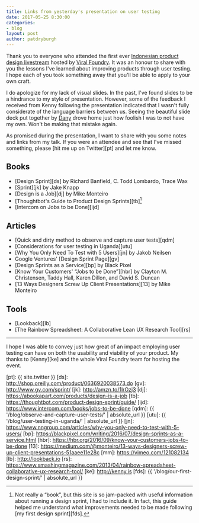 ```yaml
---
title: Links from yesterday's presentation on user testing
date: 2017-05-25 8:30:00
categories:
- blog
layout: post
author: patdryburgh
---
```


Thank you to everyone who attended the first ever [Indonesian product design livestream][ipd] hosted by [Viral Foundry][vf]. It was an honour to share with you the lessons I've learned about improving products through user testing. I hope each of you took something away that you'll be able to apply to your own craft.

I do apologize for my lack of visual slides. In the past, I've found slides to be a hindrance to my style of presentation. However, some of the feedback I received from Kenny following the presentation indicated that I wasn't fully considerate of the language barriers between us. Seeing the beautiful slide deck put together by [Dany][dr] drove home just how foolish I was to not have my own. Won't be making that mistake again.

As promised during the presentation, I want to share with you some notes and links from my talk. If you were an attendee and see that I've missed something, please [hit me up on Twitter][pt] and let me know.


## Books

- [Design Sprint][ds] by Richard Banfield, C. Todd Lombardo, Trace Wax
- [Sprint][jk] by Jake Knapp
- [Design is a Job][dj] by Mike Monteiro
- [Thoughtbot's Guide to Product Design Sprints][tb][^1]
- [Intercom on Jobs to be Done][ijd]

## Articles

- [Quick and dirty method to observe and capture user tests][qdm]
- [Considerations for user testing in Uganda][utu]
- [Why You Only Need To Test with 5 Users][jn] by Jakob Neilsen
- Google Ventures' [Design Sprint Page][gv]
- [Design Sprints as a Service][bp] by Black Pixel
- [Know Your Customers' “Jobs to be Done”][hbr] by Clayton M. Christensen, Taddy Hall, Karen Dillon, and David S. Duncan
- [13 Ways Designers Screw Up Client Presentations][13] by Mike Monteiro

## Tools

- [Lookback][lb]
- [The Rainbow Spreadsheet: A Collaborative Lean UX Research Tool][rs]

---

I hope I was able to convey just how great of an impact employing user testing can have on both the usability and viability of your product. My thanks to [Kenny][ke] and the whole Viral Foundry team for hosting the event.

[^1]: Not really a “book”, but this site is so jam-packed with useful information about running a design sprint, I had to include it. In fact, this guide helped me understand what improvements needed to be made following [my first design sprint][fds].

[ipd]:  https://www.facebook.com/events/320760311691158
[vf]:   http://viralfoundry.com
[dr]:   https://twitter.com/kackackac_
[pt]:   {{ site.twitter }}
[ds]:   http://shop.oreilly.com/product/0636920038573.do
[gv]:   http://www.gv.com/sprint/
[jk]:   http://amzn.to/1lrOzj3
[dj]:   https://abookapart.com/products/design-is-a-job
[tb]:   https://thoughtbot.com/product-design-sprint/guide/
[ijd]:  https://www.intercom.com/books/jobs-to-be-done
[qdm]:  {{ '/blog/observe-and-capture-user-tests/' | absolute_url }}
[utu]:  {{ '/blog/user-testing-in-uganda/' | absolute_url }}
[jn]:   https://www.nngroup.com/articles/why-you-only-need-to-test-with-5-users/
[bp]:   https://blackpixel.com/writing/2016/07/design-sprints-as-a-service.html
[hbr]:  https://hbr.org/2016/09/know-your-customers-jobs-to-be-done
[13]:   https://medium.com/@monteiro/13-ways-designers-screw-up-client-presentations-51aaee11e28c
[mm]:   https://vimeo.com/121082134
[lb]:   http://lookback.io
[rs]:   https://www.smashingmagazine.com/2013/04/rainbow-spreadsheet-collaborative-ux-research-tool/
[ke]:   http://kenny.is
[fds]:  {{ '/blog/our-first-design-sprint/' | absolute_url }}
